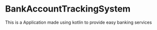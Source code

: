 # BankAccountTrackingSystem
This is a Application made using kotlin to provide easy banking services
